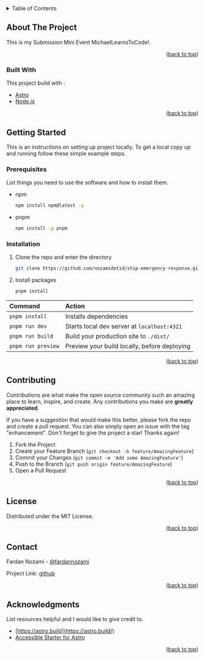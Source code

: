 <div id="top"></div>
<!--
*** Thanks for checking out the Best-README-Template. If you have a suggestion
*** that would make this better, please fork the repo and create a pull request
*** or simply open an issue with the tag "enhancement".
*** Don't forget to give the project a star!
*** Thanks again! Now go create something AMAZING! :D
-->

<!-- PROJECT SHIELDS -->
<!--
*** I'm using markdown "reference style" links for readability.
*** Reference links are enclosed in brackets [ ] instead of parentheses ( ).
*** See the bottom of this document for the declaration of the reference variables
*** for contributors-url, forks-url, etc. This is an optional, concise syntax you may use.
*** https://www.markdownguide.org/basic-syntax/#reference-style-links
-->

<!-- TABLE OF CONTENTS -->
<details>
  <summary>Table of Contents</summary>
  <ol>
    <li>
      <a href="#about-the-project">About The Project</a>
      <ul>
        <li><a href="#built-with">Built With</a></li>
      </ul>
    </li>
    <li>
      <a href="#getting-started">Getting Started</a>
      <ul>
        <li><a href="#prerequisites">Prerequisites</a></li>
        <li><a href="#installation">Installation</a></li>
      </ul>
    </li>
    <li><a href="#contributing">Contributing</a></li>
    <li><a href="#license">License</a></li>
    <li><a href="#contact">Contact</a></li>
    <li><a href="#acknowledgments">Acknowledgments</a></li>
  </ol>
</details>

<!-- ABOUT THE PROJECT -->

## About The Project

This is my Submission Mini Event MichaelLearnsToCode!.

<p align="right">(<a href="#top">back to top</a>)</p>

### Built With

This project build with :

- [Astro](https://astro.build/)
- [Node.js](https://nodejs.org/en/)

<p align="right">(<a href="#top">back to top</a>)</p>

<!-- GETTING STARTED -->

## Getting Started

This is an instructions on setting up project locally.
To get a local copy up and running follow these simple example steps.

### Prerequisites

List things you need to use the software and how to install them.

- npm
  ```sh
  npm install npm@latest -g
  ```
- pnpm
  ```sh
  npm install -g pnpm
  ```

### Installation

1. Clone the repo and enter the directory
   ```sh
   git clone https://github.com/nozamidotid/ship-emergency-response.git && cd ship-emergency-response
   ```
2. Install packages
   ```sh
   pnpm install
   ```
| Command           | Action                                       |
| :---------------- | :------------------------------------------- |
| ```pnpm install```     | Installs dependencies                        |
| ```pnpm run dev```     | Starts local dev server at `localhost:4321`  |
| ```pnpm run build```   | Build your production site to `./dist/`      |
| ```pnpm run preview``` | Preview your build locally, before deploying |

   <p align="right">(<a href="#top" >back to top</a>)</p>

<!-- CONTRIBUTING -->

## Contributing

Contributions are what make the open source community such an amazing place to learn, inspire, and create. Any contributions you make are **greatly appreciated**.

If you have a suggestion that would make this better, please fork the repo and create a pull request. You can also simply open an issue with the tag "enhancement".
Don't forget to give the project a star! Thanks again!

1. Fork the Project
2. Create your Feature Branch (```git checkout -b feature/AmazingFeature```)
3. Commit your Changes (```git commit -m 'Add some AmazingFeature'```)
4. Push to the Branch (```git push origin feature/AmazingFeature```)
5. Open a Pull Request

<p align="right">(<a href="#top">back to top</a>)</p>

<!-- LICENSE -->

## License

Distributed under the MIT License.

<p align="right">(<a href="#top">back to top</a>)</p>

<!-- CONTACT -->

## Contact

Fardan Nozami - [@fardannozami](https://twitter.com/fardannozami)

Project Link: [github](https://github.com/nozamidotid/ship-emergency-response)

<p align="right">(<a href="#top">back to top</a>)</p>

<!-- ACKNOWLEDGMENTS -->

## Acknowledgments

List resources helpful and I would like to give credit to.

- [https://astro.build](https://astro.build/)
- [Accessible Starter for Astro](https://accessible-astro.netlify.app/)

<p align="right">(<a href="#top">back to top</a>)</p>